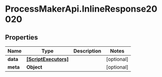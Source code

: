 # ProcessMakerApi.InlineResponse20020

## Properties

Name | Type | Description | Notes
------------ | ------------- | ------------- | -------------
**data** | [**[ScriptExecutors]**](ScriptExecutors.md) |  | [optional] 
**meta** | **Object** |  | [optional] 


